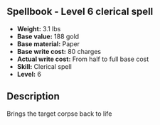 ## Spellbook - Level 6 clerical spell
- **Weight:** 3.1 lbs
- **Base value:** 188 gold
- **Base material:** Paper
- **Base write cost:** 80 charges
- **Actual write cost:** From half to full base cost
- **Skill:** Clerical spell
- **Level:** 6
## Description
Brings the target corpse back to life
